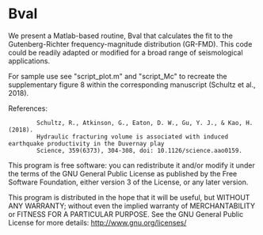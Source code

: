 # Bval

We present a Matlab-based routine, Bval that calculates the fit to the Gutenberg-Richter frequency-magnitude distribution (GR-FMD).  This code could be readily adapted or modified for a broad range of seismological applications.

For sample use see "script_plot.m" and "script_Mc" to recreate the supplementary figure 8 within the corresponding manuscript (Schultz et al., 2018).

References: 
            
            Schultz, R., Atkinson, G., Eaton, D. W., Gu, Y. J., & Kao, H. (2018). 
            Hydraulic fracturing volume is associated with induced earthquake productivity in the Duvernay play
            Science, 359(6373), 304-308, doi: 10.1126/science.aao0159.

This program is free software: you can redistribute it and/or modify it under the terms of the GNU General Public License as published by the Free Software Foundation, either version 3 of the License, or any later version.

This program is distributed in the hope that it will be useful, but WITHOUT ANY WARRANTY; without even the implied warranty of MERCHANTABILITY or FITNESS FOR A PARTICULAR PURPOSE.  See the GNU General Public License for more details: http://www.gnu.org/licenses/
